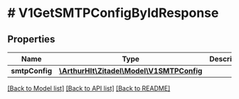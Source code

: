 # # V1GetSMTPConfigByIdResponse

## Properties

Name | Type | Description | Notes
------------ | ------------- | ------------- | -------------
**smtpConfig** | [**\ArthurHlt\Zitadel\Model\V1SMTPConfig**](V1SMTPConfig.md) |  | [optional]

[[Back to Model list]](../../README.md#models) [[Back to API list]](../../README.md#endpoints) [[Back to README]](../../README.md)
